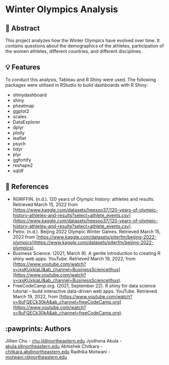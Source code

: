 # Winter Olympics Analysis

## :pushpin: Abstract
This project analyzes how the Winter Olympics have evolved over time. It contains questions about the demographics of the athletes, participation of the women athletes, different countries, and different disciplines. 

## :bulb: Features
To conduct this analysis, Tableau and R Shiny were used. The following packages were utilised in RStudio to build dashboards with R Shiny:
* shinydashboard
* shiny
* pheatmap
* ggplot2
* scales
* DataExplorer
* dplyr
* plotly
* leaflet
* psych
* tidyr
* plyr
* ggfortify
* reshape2
* sqldf

## :memo: References
* RGRIFFIN. (n.d.). 120 years of Olympic history: athletes and results. Retrieved March 15, 2022 from [https://www.kaggle.com/datasets/heesoo37/120-years-of-olympic-history-athletes-and-results?select=athlete_events.csv](https://www.kaggle.com/datasets/heesoo37/120-years-of-olympic-history-athletes-and-results?select=athlete_events.csv).
* Petro. (n.d.). Beijing 2022 Olympic Winter Games. Retrieved March 15, 2022 from [https://www.kaggle.com/datasets/piterfm/beijing-2022-olympics](https://www.kaggle.com/datasets/piterfm/beijing-2022-olympics).
* Business Science. (2021, March 9). A gentle introduction to creating R shiny web apps. YouTube. Retrieved March 19, 2022, from [https://www.youtube.com/watch?v=jxsKUxkiaLI&ab_channel=BusinessScienceithus](https://www.youtube.com/watch?v=jxsKUxkiaLI&ab_channel=BusinessScienceithus).
* FreeCodeCamp.org. (2021, September 22). R shiny for data science tutorial – build interactive data-driven web apps. YouTube. Retrieved March 19, 2022, from [https://www.youtube.com/watch?v=9uFQECk30kA&ab_channel=freeCodeCamp.org](https://www.youtube.com/watch?v=9uFQECk30kA&ab_channel=freeCodeCamp.org).

## :pawprints: Authors
Jillien Chu - chu.jil@northeastern.edu
Jyothsna Akula - akula.j@northeastern.edu
Abhishek Chitkara - chitkara.ab@northeastern.edu
Radhika Motwani - motwani.r@northeastern.edu
